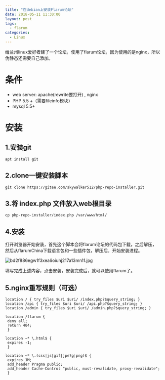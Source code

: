 ```yaml
---
title: "在debian上安装Flarum论坛"
date: 2018-05-11 11:30:00
layout: post
tags: 
  - flarum
categories:
  - Linux
---
```


给兰州linux爱好者建了一个论坛，使用了flarum论坛，因为使用的是nginx，所以伪静态还需要自己添加。

# 条件
- web server: apache(rewrite要打开) , nginx
- PHP 5.5 +（需要fileinfo模块）
- mysql 5.5+


<!--more-->


# 安装
## 1.安装git

```
apt install git
```
## 2.clone一键安装脚本

```
git clone https://gitee.com/skywalker512/php-repo-installer.git
```

## 3.将 index.php 文件放入web根目录

```
cp php-repo-installer/index.php /var/www/html/
```

## 4.安装
打开浏览器开始安装，首先这个脚本会将flarum论坛的代码包下载，之后解压，然后从flarumChina下载语言包和一些插件包，解压后，开始安装进程。

![bd2f886egw1f3xea6oiuhj217a13mn11.jpg][1]

填写完成上述内容，点击安装，安装完成后，就可以使用flarum了。

## 5.nginx重写规则（可选）

```
location / { try_files $uri $uri/ /index.php?$query_string; }
location /api { try_files $uri $uri/ /api.php?$query_string; }
location /admin { try_files $uri $uri/ /admin.php?$query_string; }

location /flarum {
 deny all;
 return 404;
 }

location ~* \.html$ {
 expires -1;
 }

location ~* \.(css|js|gif|jpe?g|png)$ {
 expires 1M;
 add_header Pragma public;
 add_header Cache-Control "public, must-revalidate, proxy-revalidate";
 }
```


  [1]: http://image.bestzhou.us/usr/uploads/2018/05/1791558129.jpg